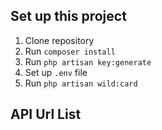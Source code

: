 ## Set up this project

1. Clone repository
2. Run `composer install`
3. Run `php artisan key:generate`
4. Set up `.env` file
5. Run `php artisan wild:card`


## API Url List
